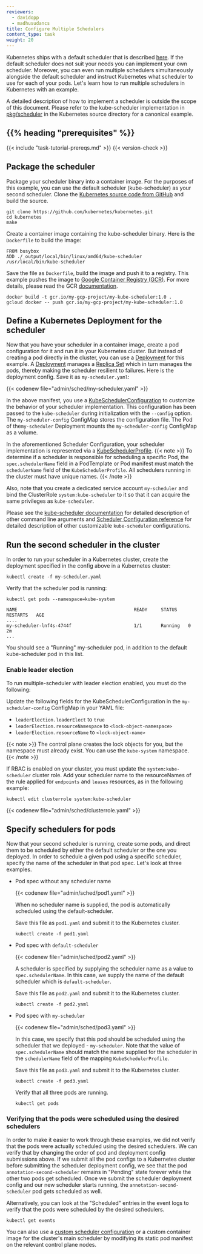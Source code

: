 ```yaml
---
reviewers:
  - davidopp
  - madhusudancs
title: Configure Multiple Schedulers
content_type: task
weight: 20
---
```


<!-- overview -->

Kubernetes ships with a default scheduler that is described
[here](/docs/reference/command-line-tools-reference/kube-scheduler/).
If the default scheduler does not suit your needs you can implement your own scheduler.
Moreover, you can even run multiple schedulers simultaneously alongside the default
scheduler and instruct Kubernetes what scheduler to use for each of your pods. Let's
learn how to run multiple schedulers in Kubernetes with an example.

A detailed description of how to implement a scheduler is outside the scope of this
document. Please refer to the kube-scheduler implementation in
[pkg/scheduler](https://github.com/kubernetes/kubernetes/tree/master/pkg/scheduler)
in the Kubernetes source directory for a canonical example.

## {{% heading "prerequisites" %}}

{{< include "task-tutorial-prereqs.md" >}} {{< version-check >}}

<!-- steps -->

## Package the scheduler

Package your scheduler binary into a container image. For the purposes of this example,
you can use the default scheduler (kube-scheduler) as your second scheduler.
Clone the [Kubernetes source code from GitHub](https://github.com/kubernetes/kubernetes)
and build the source.

```shell
git clone https://github.com/kubernetes/kubernetes.git
cd kubernetes
make
```

Create a container image containing the kube-scheduler binary. Here is the `Dockerfile`
to build the image:

```docker
FROM busybox
ADD ./_output/local/bin/linux/amd64/kube-scheduler /usr/local/bin/kube-scheduler
```

Save the file as `Dockerfile`, build the image and push it to a registry. This example
pushes the image to
[Google Container Registry (GCR)](https://cloud.google.com/container-registry/).
For more details, please read the GCR
[documentation](https://cloud.google.com/container-registry/docs/).

```shell
docker build -t gcr.io/my-gcp-project/my-kube-scheduler:1.0 .
gcloud docker -- push gcr.io/my-gcp-project/my-kube-scheduler:1.0
```

## Define a Kubernetes Deployment for the scheduler

Now that you have your scheduler in a container image, create a pod
configuration for it and run it in your Kubernetes cluster. But instead of creating a pod
directly in the cluster, you can use a [Deployment](/docs/concepts/workloads/controllers/deployment/)
for this example. A [Deployment](/docs/concepts/workloads/controllers/deployment/) manages a
[Replica Set](/docs/concepts/workloads/controllers/replicaset/) which in turn manages the pods,
thereby making the scheduler resilient to failures. Here is the deployment
config. Save it as `my-scheduler.yaml`:

{{< codenew file="admin/sched/my-scheduler.yaml" >}}

In the above manifest, you use a [KubeSchedulerConfiguration](/docs/reference/scheduling/config/)
to customize the behavior of your scheduler implementation. This configuration has been passed to
the `kube-scheduler` during initialization with the `--config` option. The `my-scheduler-config` ConfigMap stores the configuration file. The Pod of the`my-scheduler` Deployment mounts the `my-scheduler-config` ConfigMap as a volume.

In the aforementioned Scheduler Configuration, your scheduler implementation is represented via
a [KubeSchedulerProfile](/docs/reference/config-api/kube-scheduler-config.v1beta3/#kubescheduler-config-k8s-io-v1beta3-KubeSchedulerProfile).
{{< note >}}
To determine if a scheduler is responsible for scheduling a specific Pod, the `spec.schedulerName` field in a
PodTemplate or Pod manifest must match the `schedulerName` field of the `KubeSchedulerProfile`.
All schedulers running in the cluster must have unique names.
{{< /note >}}

Also, note that you create a dedicated service account `my-scheduler` and bind the ClusterRole
`system:kube-scheduler` to it so that it can acquire the same privileges as `kube-scheduler`.

Please see the
[kube-scheduler documentation](/docs/reference/command-line-tools-reference/kube-scheduler/) for
detailed description of other command line arguments and
[Scheduler Configuration reference](/docs/reference/config-api/kube-scheduler-config.v1beta3/) for
detailed description of other customizable `kube-scheduler` configurations.

## Run the second scheduler in the cluster

In order to run your scheduler in a Kubernetes cluster, create the deployment
specified in the config above in a Kubernetes cluster:

```shell
kubectl create -f my-scheduler.yaml
```

Verify that the scheduler pod is running:

```shell
kubectl get pods --namespace=kube-system
```

```
NAME                                           READY     STATUS    RESTARTS   AGE
....
my-scheduler-lnf4s-4744f                       1/1       Running   0          2m
...
```

You should see a "Running" my-scheduler pod, in addition to the default kube-scheduler
pod in this list.

### Enable leader election

To run multiple-scheduler with leader election enabled, you must do the following:

Update the following fields for the KubeSchedulerConfiguration in the `my-scheduler-config` ConfigMap in your YAML file:

- `leaderElection.leaderElect` to `true`
- `leaderElection.resourceNamespace` to `<lock-object-namespace>`
- `leaderElection.resourceName` to `<lock-object-name>`

{{< note >}}
The control plane creates the lock objects for you, but the namespace must already exist.
You can use the `kube-system` namespace.
{{< /note >}}

If RBAC is enabled on your cluster, you must update the `system:kube-scheduler` cluster role.
Add your scheduler name to the resourceNames of the rule applied for `endpoints` and `leases` resources, as in the following example:

```shell
kubectl edit clusterrole system:kube-scheduler
```

{{< codenew file="admin/sched/clusterrole.yaml" >}}

## Specify schedulers for pods

Now that your second scheduler is running, create some pods, and direct them
to be scheduled by either the default scheduler or the one you deployed.
In order to schedule a given pod using a specific scheduler, specify the name of the
scheduler in that pod spec. Let's look at three examples.

- Pod spec without any scheduler name

  {{< codenew file="admin/sched/pod1.yaml" >}}

  When no scheduler name is supplied, the pod is automatically scheduled using the
  default-scheduler.

  Save this file as `pod1.yaml` and submit it to the Kubernetes cluster.

  ```shell
  kubectl create -f pod1.yaml
  ```

- Pod spec with `default-scheduler`

  {{< codenew file="admin/sched/pod2.yaml" >}}

  A scheduler is specified by supplying the scheduler name as a value to `spec.schedulerName`. In this case, we supply the name of the
  default scheduler which is `default-scheduler`.

  Save this file as `pod2.yaml` and submit it to the Kubernetes cluster.

  ```shell
  kubectl create -f pod2.yaml
  ```

- Pod spec with `my-scheduler`

  {{< codenew file="admin/sched/pod3.yaml" >}}

  In this case, we specify that this pod should be scheduled using the scheduler that we
  deployed - `my-scheduler`. Note that the value of `spec.schedulerName` should match the name supplied for the scheduler
  in the `schedulerName` field of the mapping `KubeSchedulerProfile`.

  Save this file as `pod3.yaml` and submit it to the Kubernetes cluster.

  ```shell
  kubectl create -f pod3.yaml
  ```

  Verify that all three pods are running.

  ```shell
  kubectl get pods
  ```

<!-- discussion -->

### Verifying that the pods were scheduled using the desired schedulers

In order to make it easier to work through these examples, we did not verify that the
pods were actually scheduled using the desired schedulers. We can verify that by
changing the order of pod and deployment config submissions above. If we submit all the
pod configs to a Kubernetes cluster before submitting the scheduler deployment config,
we see that the pod `annotation-second-scheduler` remains in "Pending" state forever
while the other two pods get scheduled. Once we submit the scheduler deployment config
and our new scheduler starts running, the `annotation-second-scheduler` pod gets
scheduled as well.

Alternatively, you can look at the "Scheduled" entries in the event logs to
verify that the pods were scheduled by the desired schedulers.

```shell
kubectl get events
```

You can also use a [custom scheduler configuration](/docs/reference/scheduling/config/#multiple-profiles)
or a custom container image for the cluster's main scheduler by modifying its static pod manifest
on the relevant control plane nodes.
